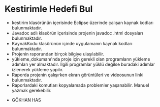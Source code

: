 # Kestirimle Hedefi Bul

* kestirim klasörünün içerisinde Eclipse üzerinde çalışan kaynak kodları bulunmaktadır.
* Javadoc adlı klasörün içerisinde projenin javadoc .html dosyaları bulunmaktadır.
* KaynakKodu klasörünün içinde uygulamanın kaynak kodları bulunmaktadır.
* Projenin raporundan birçok bilgiye ulaşılabilir.
* yükleme_dokumanı'nda proje için gerekli olan programların yükleme adımları yer almaktadır. İlgili programlar yüklü değilse buradaki adımlar izlenerek yükleme yapılır.
* Raporda projenin çalışırken ekran görüntüleri ve videosunun linki bulunmaktadır.
* Raporlardaki komutları kopyalamada problemler yaşanabilir. Manuel yazmak gerekebilir.

- GÖKHAN HAS
